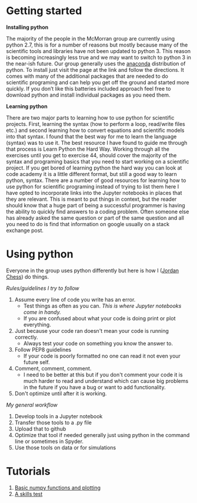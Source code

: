 # Getting started

**Installing python**

The majority of the people in the McMorran group are currently using python 2.7, this is for a number of reasons but mostly because many of the scientific tools and libraries have not been updated to python 3.
This reason is becoming increasingly less true and we may want to switch to python 3 in the near-ish future.
Our group generally uses the [anaconda](https://www.continuum.io/downloads) distribution of python.
To install just visit the page at the link and follow the directions.
It comes with many of the additional packages that are needed to do scientific programing and can help you get off the ground and started more quickly.
If you don’t like this batteries included approach feel free to download python and install individual packages as you need them.

**Learning python**

There are two major parts to learning how to use python for scientific projects.
First, learning the syntax (how to perform a loop, read/write files etc.) and second learning how to convert equations and scientific models into that syntax.
I found that the best way for me to learn the language (syntax) was to use it.
The best resource I have found to guide me through that process is Learn Python the Hard Way.
Working through all the exercises until you get to exercise 44, should cover the majority of the syntax and programing basics that you need to start working on a scientific project.
If you get bored of learning python the hard way you can look at code academy it is a little different format, but still a good way to learn python, syntax.
There are a number of good resources for learning how to use python for scientific programing instead of trying to list them here I have opted to incorporate links into the Jupyter notebooks in places that they are relevant.
This is meant to put things in context, but the reader should know that a huge part of being a successful programmer is having the ability to quickly find answers to a coding problem.
Often someone else has already asked the same question or part of the same question and all you need to do is find that information on google usually on a stack exchange post.

# Using python
Everyone in the group uses python differently but here is how I ([Jordan Chess](https://github.com/jordanchess)) do things.


*Rules/guidelines I try to follow*

1. Assume every line of code you write has an error.
    * Test things as often as you can. *This is where Jupyter notebooks come in handy.*
    * If you are confused about what your code is doing print or plot everything.
2. Just because your code ran doesn't mean your code is running correctly.
    * Always test your code on something you know the answer to.
3. Follow PEP8 guidelines
    * If your code is poorly formatted no one can read it not even your future self.
4. Comment, comment, comment.
    * I need to be better at this but if you don't comment your code it is much harder to read and understand which can cause big problems in the future if you have a bug or want to add functionality.
5. Don't optimize until after it is working.

*My general workflow*

1. Develop tools in a Jupyter notebook
2. Transfer those tools to a .py file
3. Upload that to github
4. Optimize that tool if needed generally just using python in the command line or sometimes in Spyder.
5. Use those tools on data or for simulations

# Tutorials  
1. [Basic numpy functions and plotting](https://github.com/jordanchess/McMorran-group-tutorials/blob/master/Notebooks/Basic%20numpy%20functions%20and%20plotting.ipynb)
2. [A skills test](https://github.com/McMorranLab/McMorran-group-tutorials/blob/master/Notebooks/Skills%20test.ipynb)
